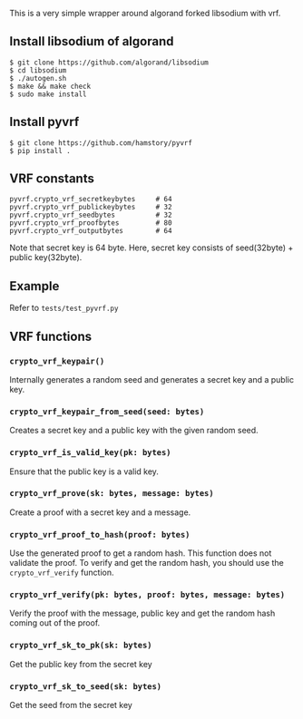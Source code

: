 This is a very simple wrapper around algorand forked libsodium with vrf.


## Install libsodium of algorand

```shell
$ git clone https://github.com/algorand/libsodium
$ cd libsodium
$ ./autogen.sh
$ make && make check
$ sudo make install 
```


## Install pyvrf

```shell
$ git clone https://github.com/hamstory/pyvrf
$ pip install .
```

## VRF constants

```
pyvrf.crypto_vrf_secretkeybytes     # 64
pyvrf.crypto_vrf_publickeybytes     # 32
pyvrf.crypto_vrf_seedbytes          # 32
pyvrf.crypto_vrf_proofbytes         # 80
pyvrf.crypto_vrf_outputbytes        # 64
```

Note that secret key is 64 byte. Here, secret key consists of seed(32byte) + public key(32byte).

## Example

Refer to `tests/test_pyvrf.py`


## VRF functions

### `crypto_vrf_keypair()`

Internally generates a random seed and generates a secret key and a public key.

### `crypto_vrf_keypair_from_seed(seed: bytes)`

Creates a secret key and a public key with the given random seed.

### `crypto_vrf_is_valid_key(pk: bytes)`

Ensure that the public key is a valid key.

### `crypto_vrf_prove(sk: bytes, message: bytes)`

Create a proof with a secret key and a message.

### `crypto_vrf_proof_to_hash(proof: bytes)`

Use the generated proof to get a random hash. This function does not validate the proof. To verify and get the random hash, you should use the `crypto_vrf_verify` function.

### `crypto_vrf_verify(pk: bytes, proof: bytes, message: bytes)`

Verify the proof with the message, public key and get the random hash coming out of the proof.

### `crypto_vrf_sk_to_pk(sk: bytes)`

Get the public key from the secret key

### `crypto_vrf_sk_to_seed(sk: bytes)`

Get the seed from the secret key
